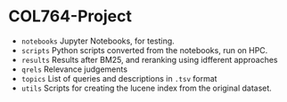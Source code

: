 # COL764-Project
- `notebooks` Jupyter Notebooks, for testing.
- `scripts` Python scripts converted from the notebooks, run on HPC.
- `results` Results after BM25, and reranking using idfferent approaches
- `qrels` Relevance judgements
- `topics` List of queries and descriptions in `.tsv` format
- `utils` Scripts for creating the lucene index from the original dataset.
